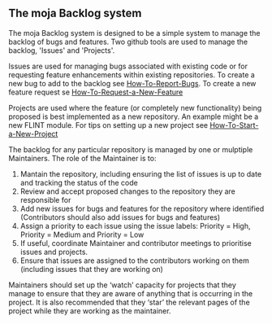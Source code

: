 ## The moja Backlog system

The moja Backlog system is designed to be a simple system to manage the backlog of bugs and features.
Two github tools are used to manage the backlog, 'Issues' and 'Projects'. 

Issues are used for managing bugs associated with existing code or for requesting feature enhancements within existing repositories. To create a new bug to add to the backlog see [How-To-Report-Bugs](https://github.com/moja-global/About-moja-global/blob/master/Contributing/How-to-Report-Bugs.md). To create a new feature request se [How-To-Request-a-New-Feature](https://github.com/moja-global/About-moja-global/blob/master/Contributing/How-to-Request-a-New-Feature.md)

Projects are used where the feature (or completely new functionality) being proposed is best implemented as a new repository. An example might be a new FLINT module. For tips on setting up a new project see [How-To-Start-a-New-Project](https://github.com/moja-global/About-moja-global/blob/master/Contributing/How-to-Start-a-New-Project.md)

The backlog for any particular repository is managed by one or mulptiple Maintainers. The role of the Maintainer is to:

1. Mantain the repository, including ensuring the list of issues is up to date and tracking the status of the code
1. Review and accept proposed changes to the repository they are responsible for
1. Add new issues for bugs and features for the repository where identified (Contributors should also add issues for bugs and features)
1. Assign a priority to each issue using the issue labels: Priority = High, Priority = Medium and Priority = Low
1. If useful, coordinate Maintainer and contributor meetings to prioritise issues and projects.
1. Ensure that issues are assigned to the contributors working on them (including issues that they are working on)

Maintainers should set up the ‘watch’ capacity for projects that they manage to ensure that they are aware of anything that is occurring in the project. It is also recommended that they ‘star’ the relevant pages of the project while they are working as the maintainer.

